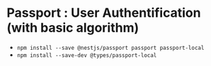 # Passport : User Authentification (with basic algorithm)
- `npm install --save @nestjs/passport passport passport-local`
- `npm install --save-dev @types/passport-local`
